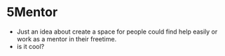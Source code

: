 # 5Mentor
- Just an idea about create a space for people could find help easily or work as a mentor in their freetime.
- is it cool?

